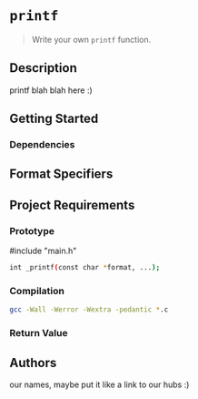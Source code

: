 # **`printf`**


>Write your own `printf` function.


## Description
printf blah blah here :)

## Getting Started

### Dependencies

## Format Specifiers

## Project Requirements

### Prototype
#include "main.h"
```bash
int _printf(const char *format, ...);
```
### Compilation
```bash
gcc -Wall -Werror -Wextra -pedantic *.c
```
### Return Value

## Authors
our names, maybe put it like a link to our hubs :)
